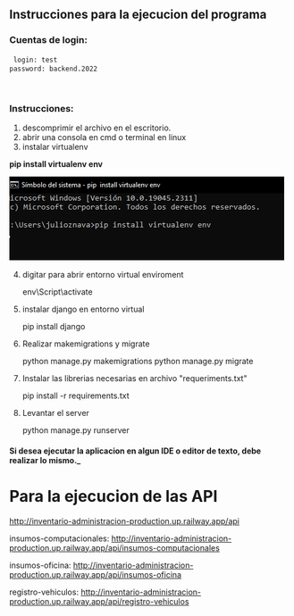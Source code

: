<h2>Instrucciones para la ejecucion del programa</h2>
<h3>Cuentas de login: </h3>

     login: test
    password: backend.2022
<br>
<h3>Instrucciones: </h3>

1.  descomprimir el archivo en el escritorio.
2.  abrir una consola en cmd o terminal en linux
3.  instalar virtualenv

**pip install virtualenv env**

![img.png](img.png)

4. digitar para abrir entorno virtual enviroment


    env\Script\activate

5. instalar django en entorno virtual


    pip install django

6. Realizar makemigrations y migrate


    python manage.py makemigrations
    python manage.py migrate


7. Instalar las librerias necesarias en archivo "requeriments.txt"


    pip install -r requirements.txt


8. Levantar el server


    python manage.py runserver


<h4>Si desea ejecutar la aplicacion en algun IDE o editor de texto, debe realizar lo mismo._ </h4>

<h1>Para la ejecucion de las API</h1>

 http://inventario-administracion-production.up.railway.app/api

 insumos-computacionales: http://inventario-administracion-production.up.railway.app/api/insumos-computacionales
 
 insumos-oficina: http://inventario-administracion-production.up.railway.app/api/insumos-oficina
 
 registro-vehiculos: http://inventario-administracion-production.up.railway.app/api/registro-vehiculos

